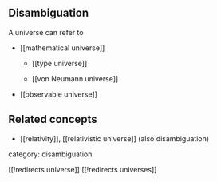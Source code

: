 
## Disambiguation

A universe can refer to 

* [[mathematical universe]]

  * [[type universe]]

  * [[von Neumann universe]]

* [[observable universe]]

## Related concepts

* [[relativity]], [[relativistic universe]] (also disambiguation)

category: disambiguation

[[!redirects universe]]
[[!redirects universes]]